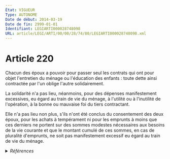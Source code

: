 ```yaml
---
État: VIGUEUR
Type: AUTONOME
Date de début: 2014-03-19
Date de fin: 2999-01-01
Identifiant: LEGIARTI000028748098
URL: article/LEGI/ARTI/00/00/28/74/80/LEGIARTI000028748098.xml
---
```


<h1>Article 220</h1>

Chacun des époux a pouvoir pour passer seul les contrats qui ont pour objet
l'entretien du ménage ou l'éducation des enfants : toute dette ainsi contractée
par l'un oblige l'autre solidairement.<br />

La solidarité n'a pas lieu, néanmoins, pour des dépenses manifestement
excessives, eu égard au train de vie du ménage, à l'utilité ou à l'inutilité de
l'opération, à la bonne ou mauvaise foi du tiers contractant.<br />

Elle n'a pas lieu non plus, s'ils n'ont été conclus du consentement des deux
époux, pour les achats à tempérament ni pour les emprunts à moins que ces
derniers ne portent sur des sommes modestes nécessaires aux besoins de la vie
courante et que le montant cumulé de ces sommes, en cas de pluralité d'emprunts,
ne soit pas manifestement excessif eu égard au train de vie du ménage.


<details>
  <summary><em>Références</em></summary>

  <h2>Articles faisant référence à l'article</h2>
  
  <ul>
    <li>
      <a href="https://legal.tricoteuses.fr//redirection/LEGIARTI000028739946?vers=git&vers=legifrance">LOI n° 2014-344 du 17 mars 2014 relative à la consommation - article 50 ENTIEREMENT_MODIF</a> MODIFIE source
    </li>
  </ul>
  
  <h2>Références faites par l'article</h2>
  
  <ul>
    <li>
      2002-12-19 CITATION cible <a href="https://legal.tricoteuses.fr//redirection/LEGIARTI000032043144?vers=git&vers=legifrance">Ordonnance n° 2002-1476 du 19 décembre 2002 portant extension et adaptation de dispositions de droit civil à Mayotte et modifiant son organisation judiciaire - article 10 AUTONOME VIGUEUR, en vigueur depuis le 2016-10-01</a>
    </li>
    <li>
      2014-03-17 MODIFIE cible <a href="https://legal.tricoteuses.fr//redirection/LEGIARTI000028739946?vers=git&vers=legifrance">LOI n° 2014-344 du 17 mars 2014 relative à la consommation - article 50 ENTIEREMENT_MODIF</a>
    </li>
    <li>
      2999-01-01 CITATION cible <a href="https://legal.tricoteuses.fr//redirection/LEGIARTI000006439323?vers=git&vers=legifrance">Code civil - article 1409 AUTONOME VIGUEUR, en vigueur depuis le 1986-07-01</a>
    </li>
    <li>
      2999-01-01 CITATION cible <a href="https://legal.tricoteuses.fr//redirection/LEGIARTI000006439353?vers=git&vers=legifrance">Code civil - article 1414 AUTONOME VIGUEUR, en vigueur depuis le 1986-07-01</a>
    </li>
    <li>
      2999-01-01 CITATION cible <a href="https://legal.tricoteuses.fr//redirection/LEGIARTI000006440761?vers=git&vers=legifrance">Code civil - article 1536 AUTONOME VIGUEUR, en vigueur depuis le 1966-02-01</a>
    </li>
    <li>
      CODIFICATION source Loi 1803-03-14
    </li>
  </ul>
</details>
